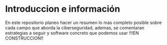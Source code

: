 # Introduccion e información
En este repositorio planeo hacer un resumen lo mas completo posible sobre cada campo que aborda la ciberseguridad, ademas, se comentaran estrategias a seguir y software concreto que podemos usar
!!!EN CONSTRUCCION!!
